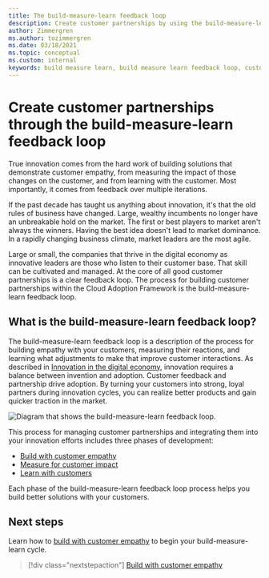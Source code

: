 ```yaml
---
title: The build-measure-learn feedback loop
description: Create customer partnerships by using the build-measure-learn feedback loop to build with customer empathy and measure impact on customers.
author: Zimmergren
ms.author: tozimmergren
ms.date: 03/18/2021
ms.topic: conceptual
ms.custom: internal
keywords: build measure learn, build measure learn feedback loop, customer partnerships
---
```


# Create customer partnerships through the build-measure-learn feedback loop

True innovation comes from the hard work of building solutions that demonstrate customer empathy, from measuring the impact of those changes on the customer, and from learning with the customer. Most importantly, it comes from feedback over multiple iterations.

If the past decade has taught us anything about innovation, it's that the old rules of business have changed. Large, wealthy incumbents no longer have an unbreakable hold on the market. The first or best players to market aren't always the winners. Having the best idea doesn't lead to market dominance. In a rapidly changing business climate, market leaders are the most agile.

Large or small, the companies that thrive in the digital economy as innovative leaders are those who listen to their customer base. That skill can be cultivated and managed. At the core of all good customer partnerships is a clear feedback loop. The process for building customer partnerships within the Cloud Adoption Framework is the build-measure-learn feedback loop.

## What is the build-measure-learn feedback loop?

The build-measure-learn feedback loop is a description of the process for building empathy with your customers, measuring their reactions, and learning what adjustments to make that improve customer interactions. As described in [Innovation in the digital economy](./index.md), innovation requires a balance between invention and adoption. Customer feedback and partnership drive adoption. By turning your customers into strong, loyal partners during innovation cycles, you can realize better products and gain quicker traction in the market.

![Diagram that shows the build-measure-learn feedback loop.](../../_images/innovate/bml-feedback-loop.png)

This process for managing customer partnerships and integrating them into your innovation efforts includes three phases of development:

- [Build with customer empathy](./build.md)
- [Measure for customer impact](./measure.md)
- [Learn with customers](./learn.md)

Each phase of the build-measure-learn feedback loop process helps you build better solutions with your customers.

## Next steps

Learn how to [build with customer empathy](./build.md) to begin your build-measure-learn cycle.

> [!div class="nextstepaction"]
> [Build with customer empathy](./build.md)
